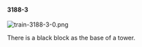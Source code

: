 #### 3188-3
![train-3188-3-0.png](https://github.com/lil-lab/nlvr/raw/master/nlvr/train/images/13/train-3188-3-0.png "train-3188-3-0.png")

There is a black block as the base of a tower.